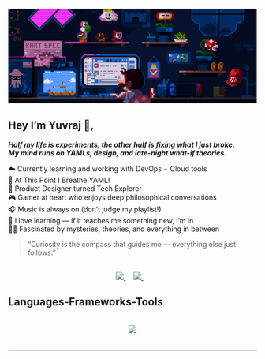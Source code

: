 
<!--<h1 align="center">Code enthusiast crafting digital dreams ✨</h1>-->
![My cool gif](https://github.com/YuvrajDevs/YuvrajDevs/raw/main/save.gif)
## Hey I’m Yuvraj 👋,
***Half my life is experiments, the other half is fixing what I just broke.***  
***My mind runs on YAMLs, design, and late-night what-if theories.***

☁️ Currently learning and working with DevOps + Cloud tools  
📝 At This Point I Breathe YAML!  
🎨 Product Designer turned Tech Explorer  
🎮 Gamer at heart who enjoys deep philosophical conversations  
🎧 Music is always on (don’t judge my playlist!)  
🧠 I love learning — if it teaches me something new, I’m in  
🕵️‍♂️ Fascinated by mysteries, theories, and everything in between  


> “Curiosity is the compass that guides me — everything else just follows.”


<br/>
 <div align="center"> 
  <a href="https://www.linkedin.com/in/yuvraj-singh-shekhawat-4404b4283" target="_blank">
    <img src="https://img.shields.io/badge/LinkedIn-0077B5?style=for-the-badge&logo=linkedin&logoColor=white" target="_blank" />
  </a>&nbsp;&nbsp;&nbsp;
  <a href="mailto:workwithyuvraj0712@gmail.com">
    <img src="https://img.shields.io/badge/Gmail-333333?style=for-the-badge&logo=gmail&logoColor=red" />
  </a>&nbsp;&nbsp;&nbsp;
</div>


## Languages-Frameworks-Tools
<br/>
<div align="center">
    <img src="https://skillicons.dev/icons?i=ansible,aws,azure,bash,docker,git,github,gitlab,go,grafana,prometheus,python,jenkins,githubactions,kafka,kubernetes,linux,mysql,rabbitmq,redis,react,figma,tailwind,nextjs,&perline=12&theme=light" />
</div>

<br/>
<hr/>




